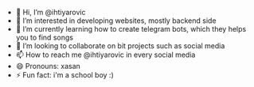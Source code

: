 - 👋 Hi, I’m @ihtiyarovic
- 👀 I’m interested in developing websites, mostly backend side
- 🌱 I’m currently learning how to create telegram bots, which they helps you to find songs
- 💞️ I’m looking to collaborate on bit projects such as social media
- 📫 How to reach me @ihtiyarovic in every social media
- 😄 Pronouns: xasan
- ⚡ Fun fact: i'm a school boy :)

<!---
ihtiyarovic/ihtiyarovic is a ✨ special ✨ repository because its `README.md` (this file) appears on your GitHub profile.
You can click the Preview link to take a look at your changes.
--->
